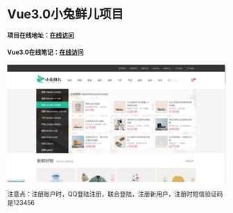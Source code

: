 # Vue3.0小兔鲜儿项目

#### 项目在线地址：[在线访问](http://erabbit.itheima.net/)

#### Vue3.0在线笔记：[在线访问](http://zhoushugang.gitee.io/erabbit-client-pc-document/)

![1688481873830](image/README/1688481873830.png)

注意点：注册账户时，QQ登陆注册，联合登陆，注册新用户，注册时短信验证码是123456

